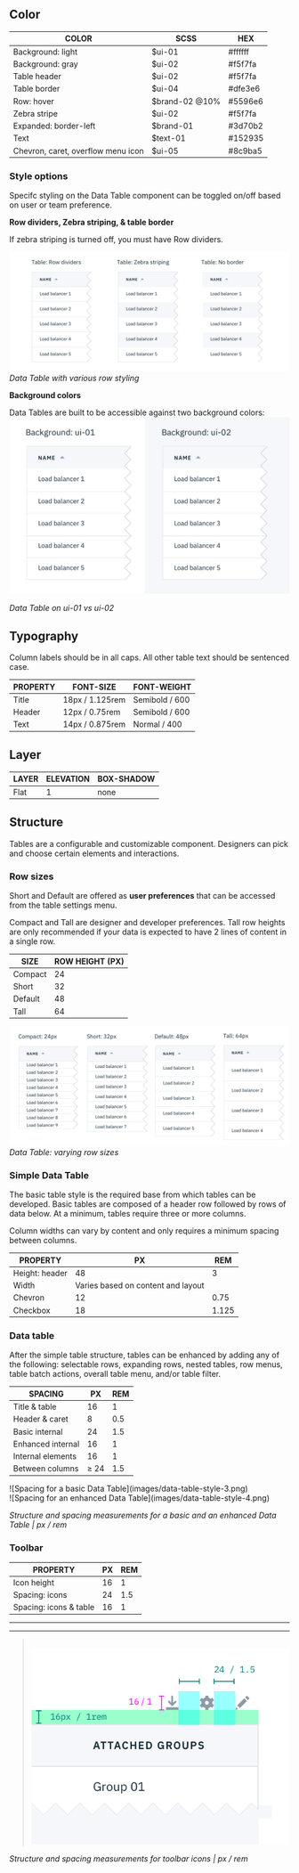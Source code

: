 ## Color
| COLOR                       | SCSS     | HEX       |
|-----------------------------|--------- |-----------|
| Background: light           | $ui-01   | #ffffff   |
| Background: gray            | $ui-02   | #f5f7fa  |
| Table header                | $ui-02   |  #f5f7fa  |
| Table border                | $ui-04   |  #dfe3e6  |
| Row: hover                  | $brand-02 @10% | #5596e6   |
| Zebra stripe                | $ui-02   | #f5f7fa   |
| Expanded: border-left       | $brand-01| #3d70b2   |
| Text                        | $text-01 | #152935   |
| Chevron, caret, overflow menu icon             | $ui-05   | #8c9ba5   |


### Style options
Specifc styling on the Data Table component can be toggled on/off based on user or team preference.

**Row dividers, Zebra striping, & table border**

If zebra striping is turned off, you must have Row dividers.

![Data table: row styling](images/data-tables-usage-10.png)
_Data Table with various row styling_

**Background colors**

Data Tables are built to be accessible against two background colors:
![Data table: background colors](images/data-tables-usage-12.png)

_Data Table on ui-01 vs ui-02_

## Typography
Column labels should be in all caps. All other table text should be sentenced case.

| PROPERTY      | FONT-SIZE     | FONT-WEIGHT  |
|---------------|------------------|--------------|
| Title         | 18px / 1.125rem | Semibold / 600  |
| Header        | 12px / 0.75rem   | Semibold / 600   |
| Text          | 14px / 0.875rem  | Normal / 400 |

## Layer

| LAYER    | ELEVATION | BOX-SHADOW  |
|----------|---------- |-------------|
| Flat     | 1         | none        |



## Structure
Tables are a configurable and customizable component. Designers can pick and choose certain elements and interactions.

### Row sizes
Short and Default are offered as **user preferences** that can be accessed from the table settings menu.

Compact and Tall are designer and developer preferences. Tall row heights are only recommended if your data is expected to have 2 lines of content in a single row.


| SIZE     |   ROW HEIGHT (PX)  |
| ---------|  ----------------  |
| Compact  |  24     |
| Short    |  32     |
| Default  |  48     |
| Tall     |  64     |


![Data table: row styling](images/data-tables-usage-11.png)
_Data Table: varying row sizes_


### Simple Data Table
The basic table style is the required base from which tables can be developed. Basic tables are composed of a header row followed by rows of data below. At a minimum, tables require three or more columns.

Column widths can vary by content and only requires a minimum spacing between columns.

| PROPERTY                | PX | REM  |
|-------------------------|----|------|
| Height: header          | 48 | 3    |
| Width                   | Varies based on content and layout | |
| Chevron                 | 12   | 0.75  |
| Checkbox                | 18   | 1.125 |


### Data table
After the simple table structure, tables can be enhanced by adding any of the following: selectable rows, expanding rows, nested tables, row menus, table batch actions, overall table menu, and/or table filter.

| SPACING            | PX   | REM   |
|--------------------|------|-------|
| Title & table      | 16   | 1     |
| Header & caret     |  8   | 0.5   |
| Basic internal     | 24   | 1.5   |
| Enhanced internal  | 16   | 1     |
| Internal elements  | 16   | 1     |
| Between columns    | ≥ 24 | 1.5   |

<div data-insert-component="ImageGrid">
  <div>
![Spacing for a basic Data Table](images/data-table-style-3.png)
</div>
<div>
![Spacing for an enhanced Data Table](images/data-table-style-4.png)
</div>
</div>


_Structure and spacing measurements for a basic and an enhanced Data Table | px / rem_

### Toolbar

| PROPERTY               | PX   | REM   |
|------------------------|------|-------|
| Icon height            | 16   | 1   |
| Spacing: icons         | 24   | 1.5 |
| Spacing: icons & table | 16   | 1   |

---
***
> 
![Spacing for toolabr icons](images/data-table-style-6.png)

_Structure and spacing measurements for toolbar icons | px / rem_
